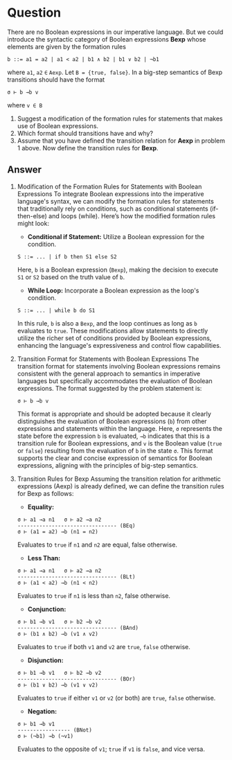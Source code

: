 # Question
There are no Boolean expressions in our imperative language. But we could introduce
the syntactic category of Boolean expressions **Bexp** whose elements are given by the formation
rules

```b ::= a1 = a2 | a1 < a2 | b1 ∧ b2 | b1 ∨ b2 | ¬b1```

where `a1`, `a2` `∈` `Aexp`. Let `B = {true, false}`. In a big-step semantics of Bexp transitions should
have the format

`σ ⊢ b →b v`

where `v ∈ B`

1. Suggest a modification of the formation rules for statements that makes use of Boolean expressions.
2. Which format should transitions have and why?
3. Assume that you have defined the transition relation for **Aexp** in problem 1 above. Now
define the transition rules for **Bexp**.

## Answer
1.  Modification of the Formation Rules for Statements with Boolean Expressions
    To integrate Boolean expressions into the imperative language's syntax, we can modify the formation rules for statements that traditionally rely on conditions, such as conditional statements (if-then-else) and loops (while). Here’s how the modified formation rules might look:
    * **Conditional if Statement:** Utilize a Boolean expression for the condition.
    ```
    S ::= ... | if b then S1 else S2
    ```
    Here, `b` is a Boolean expression (`Bexp`), making the decision to execute `S1` or `S2` based on the truth value of `b`.
    * **While Loop:** Incorporate a Boolean expression as the loop's condition.
    ```
    S ::= ... | while b do S1
    ```
    In this rule, `b` is also a `Bexp`, and the loop continues as long as `b` evaluates to `true`.
    These modifications allow statements to directly utilize the richer set of conditions provided by Boolean expressions, enhancing the language's expressiveness and control flow capabilities.

2. Transition Format for Statements with Boolean Expressions
    The transition format for statements involving Boolean expressions remains consistent with the general approach to semantics in imperative languages but specifically accommodates the evaluation of Boolean expressions. The format suggested by the problem statement is:
    ```
    σ ⊢ b →b v
    ```
    This format is appropriate and should be adopted because it clearly distinguishes the evaluation of Boolean expressions (`b`) from other expressions and statements within the language. Here, `σ` represents the state before the expression `b` is evaluated, `→b` indicates that this is a transition rule for Boolean expressions, and `v` is the Boolean value (`true` or `false`) resulting from the evaluation of `b` in the state `σ`. This format supports the clear and concise expression of semantics for Boolean expressions, aligning with the principles of big-step semantics.

3. Transition Rules for Bexp
    Assuming the transition relation for arithmetic expressions (Aexp) is already defined, we can define the transition rules for Bexp as follows:
    * **Equality:**
    ```
    σ ⊢ a1 →a n1   σ ⊢ a2 →a n2
    -------------------------------- (BEq)
    σ ⊢ (a1 = a2) →b (n1 = n2)
    ```
    Evaluates to `true` if `n1` and `n2` are equal, false otherwise.
    
    * **Less Than:**
    ```
    σ ⊢ a1 →a n1   σ ⊢ a2 →a n2
    -------------------------------- (BLt)
    σ ⊢ (a1 < a2) →b (n1 < n2)
    ```
    Evaluates to `true` if `n1` is less than `n2`, false otherwise.

    * **Conjunction:**
    ```
    σ ⊢ b1 →b v1   σ ⊢ b2 →b v2
    -------------------------------- (BAnd)
    σ ⊢ (b1 ∧ b2) →b (v1 ∧ v2)
    ```
    Evaluates to `true` if both `v1` and `v2` are `true`, `false` otherwise.

    * **Disjunction:**
    ```
    σ ⊢ b1 →b v1   σ ⊢ b2 →b v2
    -------------------------------- (BOr)
    σ ⊢ (b1 ∨ b2) →b (v1 ∨ v2)
    ```
    Evaluates to `true` if either `v1` or `v2` (or both) are `true`, `false` otherwise.

    * **Negation:**
    ```
    σ ⊢ b1 →b v1
    ----------------- (BNot)
    σ ⊢ (¬b1) →b (¬v1)
    ```
    Evaluates to the opposite of `v1`; `true` if `v1` is `false`, and vice versa.